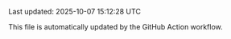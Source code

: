 Last updated: 2025-10-07 15:12:28 UTC

This file is automatically updated by the GitHub Action workflow.
